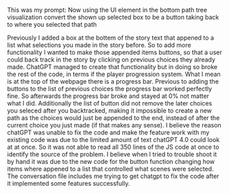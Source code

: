 This was my prompt:
Now using the UI element in the bottom path tree visualization convert the shown up selected box to be a button taking back to where you selected that path

Previously I added a box at the bottem of the story text that appened to a list what selections you made in the story before. So to add more functionality I wanted to make those appended items buttons, so that a user could back track in the story by clicking on previous choices they already made. 
ChatGPT managed to create that functionality but in doing so broke the rest of the code, in terms if the player progression system. What I mean is at the top of the webpage there is a progress bar. Previous to adding the buttons to the list of previous choices the progress bar worked perfectly fine. So afterwards the progress bar broke and stayed at 0% not matter what I did. Additionally the list of button did not remove the later choices you seleced after you backtracked, making it impossible to create a new path as the choices would just be appended to the end, instead of after the current choice you just made (if that makes any sense). 
I believe the reason chatGPT was unable to fix the code and make the feature work with my existing code was due to the limited amount of text chatGPT 4.0 could look at at once. So it was not able to read all 350 lines of the JS code at once to identify the source of the problem. I believe when I tried to trouble shoot it by hand it was due to the new code for the button function changing how items where appened to a list that controlled what scenes were selected. The conversation file includes me trying to get chatgpt to fix the code after it implemented some features successfully.